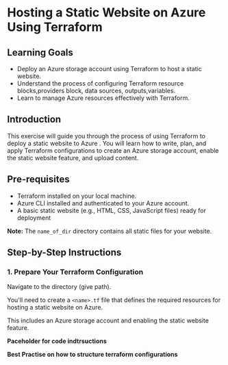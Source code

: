 # Hosting a Static Website on Azure Using Terraform

## Learning Goals
- Deploy an Azure storage account using Terraform to host a static website.
- Understand the process of configuring Terraform resource blocks,providers block, data sources, outputs,variables.
- Learn to manage Azure resources effectively with Terraform.

## Introduction
This exercise will guide you through the process of using Terraform to deploy a static website to Azure . You will learn how to write, plan, and apply Terraform configurations to create an Azure storage account, enable the static website feature, and upload content.

## Pre-requisites
- Terraform installed on your local machine.
- Azure CLI installed and authenticated to your Azure account.
- A basic static website (e.g., HTML, CSS, JavaScript files) ready for deployment

**Note:** 
The `name_of_dir` directory contains all static files for your website.

## Step-by-Step Instructions

### 1. Prepare Your Terraform Configuration

Navigate to the  directory (give path).

You'll need to create a `<name>.tf` file that defines the required resources for hosting a static website on Azure. 

This includes an Azure storage account and enabling the static website feature.




**Paceholder for code indtrsuctions** 




**Best Practise on how to structure terraform configurations**